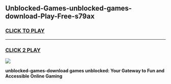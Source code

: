 
## Unblocked-Games-unblocked-games-download-Play-Free-s79ax
<h3>
<a href="https://premium76.site?title=unblocked-games-download&ref=23A">CLICK TO PLAY</a></h3>
<hr>

<h3>
<a href="https://premium76.site?title=unblocked-games-download&ref=23A">CLICK 2 PLAY</a>
  
</h3>

<a href="https://premium76.site?title=unblocked-games-download&ref=23A"><img src="https://clearcache.store/games.png"></a>


**unblocked-games-download games unblocked: Your Gateway to Fun and Accessible Online Gaming**
